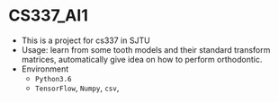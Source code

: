# CS337_AI1

- This is a project for cs337 in SJTU
- Usage: learn from some tooth models and their standard transform matrices, automatically give idea on how to perform orthodontic.
- Environment
  - ```Python3.6```
  - ```TensorFlow```, ```Numpy```, ```csv```, 

